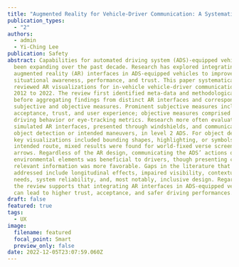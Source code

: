 ```yaml
---
title: "Augmented Reality for Vehicle-Driver Communication: A Systematic Review"
publication_types:
  - "2"
authors:
  - admin
  - Yi-Ching Lee
publication: Safety
abstract: Capabilities for automated driving system (ADS)-equipped vehicles have
  been expanding over the past decade. Research has explored integrating
  augmented reality (AR) interfaces in ADS-equipped vehicles to improve drivers’
  situational awareness, performance, and trust. This paper systematically
  reviewed AR visualizations for in-vehicle vehicle-driver communication from
  2012 to 2022. The review first identified meta-data and methodological trends
  before aggregating findings from distinct AR interfaces and corresponding
  subjective and objective measures. Prominent subjective measures included
  acceptance, trust, and user experience; objective measures comprised various
  driving behavior or eye-tracking metrics. Research more often evaluated
  simulated AR interfaces, presented through windshields, and communicated
  object detection or intended maneuvers, in level 2 ADS. For object detection,
  key visualizations included bounding shapes, highlighting, or symbols. For
  intended route, mixed results were found for world-fixed verse screen-fixed
  arrows. Regardless of the AR design, communicating the ADS’ actions or
  environmental elements was beneficial to drivers, though presenting clear,
  relevant information was more favorable. Gaps in the literature that yet to be
  addressed include longitudinal effects, impaired visibility, contextual user
  needs, system reliability, and, most notably, inclusive design. Regardless,
  the review supports that integrating AR interfaces in ADS-equipped vehicles
  can lead to higher trust, acceptance, and safer driving performances.
draft: false
featured: true
tags:
  - UX
image:
  filename: featured
  focal_point: Smart
  preview_only: false
date: 2022-12-05T23:07:59.060Z
---
```

